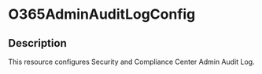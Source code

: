 # O365AdminAuditLogConfig

## Description

This resource configures Security and Compliance Center Admin Audit Log.
